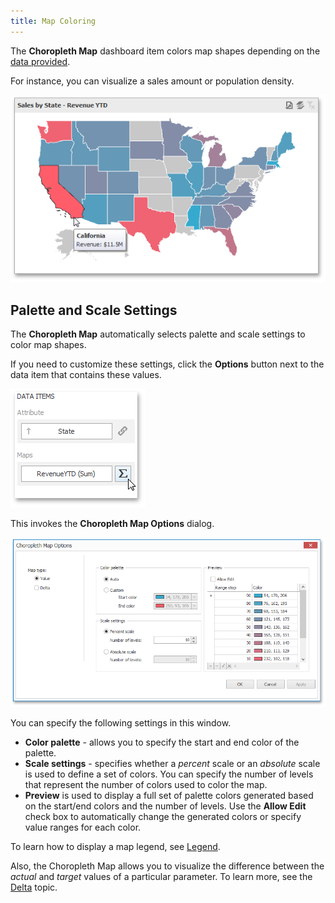 ```yaml
---
title: Map Coloring
---
```

The **Choropleth Map** dashboard item colors map shapes depending on the [data provided](../../../../../dashboard-for-desktop/articles/dashboard-designer/designing-dashboard-items/choropleth-map/providing-data.md).

For instance, you can visualize a sales amount or population density.

![MapColorizer_Sales](../../../../images/Img22206.png)

## Palette and Scale Settings
The **Choropleth Map** automatically selects palette and scale settings to color map shapes.

If you need to customize these settings, click the **Options** button next to the data item that contains these values.

![MapColorizer_OptionsButton](../../../../images/Img22208.png)

This invokes the **Choropleth Map Options** dialog.

![MapColorizer_ChoroplethMapOptions](../../../../images/Img22209.png)

You can specify the following settings in this window.
* **Color palette** - allows you to specify the start and end color of the palette.
* **Scale settings** - specifies whether a _percent_ scale or an _absolute_ scale is used to define a set of colors. You can specify the number of levels that represent the number of colors used to color the map.
* **Preview** is used to display a full set of palette colors generated based on the start/end colors and the number of levels. Use the **Allow Edit** check box to automatically change the generated colors or specify value ranges for each color.

To learn how to display a map legend, see [Legend](../../../../../dashboard-for-desktop/articles/dashboard-designer/designing-dashboard-items/choropleth-map/legend.md).

Also, the Choropleth Map allows you to visualize the difference between the _actual_ and _target_ values of a particular parameter. To learn more, see the [Delta](../../../../../dashboard-for-desktop/articles/dashboard-designer/designing-dashboard-items/choropleth-map/map-coloring/delta.md) topic.